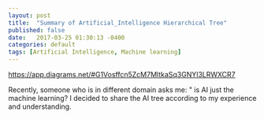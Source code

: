 ```yaml
---
layout: post
title:  "Summary of Artificial_Intelligence Hierarchical Tree"
published: false
date:   2017-03-25 01:30:13 -0400
categories: default
tags: [Artificial Intelligence, Machine learning]
---
```



https://app.diagrams.net/#G1Vosffcn5ZcM7MltkaSq3GNYl3LRWXCR7

Recently, someone who is in different domain asks me: " is AI just the machine learning?
I decided to share the AI tree according to my experience and understanding.

